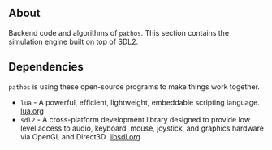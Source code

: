 ## About

Backend code and algorithms of `pathos`. This section contains the simulation engine built on top of SDL2.

## Dependencies

`pathos` is using these open-source programs to make things work together.

- `lua` - A powerful, efficient, lightweight, embeddable scripting language. [lua.org](https://www.lua.org/)
- `sdl2` - A cross-platform development library designed to provide low level access to audio, keyboard, mouse, joystick, and graphics hardware via OpenGL and Direct3D. [libsdl.org](https://www.libsdl.org/download-2.0.php)
